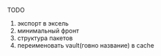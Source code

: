 <a>TODO</a> 
1. экспорт в эксель
2. минимальный фронт
3. структура пакетов
4. переименовать vault(говно название) в cache

